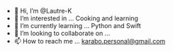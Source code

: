 - 👋 Hi, I’m @Lautre-K
- 👀 I’m interested in ... Cooking and learning
- 🌱 I’m currently learning ... Python and Swift
- 💞️ I’m looking to collaborate on ...
- 📫 How to reach me ... karabo.personal@gmail.com

<!---
Lautre-K/Lautre-K is a ✨ special ✨ repository because its `README.md` (this file) appears on your GitHub profile.
You can click the Preview link to take a look at your changes.
--->
